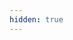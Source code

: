 ```yaml
---
hidden: true
---
```

<script>window.location.replace("https://310mc.github.io/stella_maris/birthplace_of_stars_p1/")</script>
